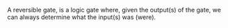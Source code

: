 A reversible gate, is a logic gate where, given the output(s) of the gate, we can always determine what the input(s) was (were).